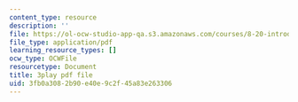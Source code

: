 ```yaml
---
content_type: resource
description: ''
file: https://ol-ocw-studio-app-qa.s3.amazonaws.com/courses/8-20-introduction-to-special-relativity-january-iap-2021/3fb0a3082b90e40e9c2f45a83e263306_ijOnv0DUCPE.pdf
file_type: application/pdf
learning_resource_types: []
ocw_type: OCWFile
resourcetype: Document
title: 3play pdf file
uid: 3fb0a308-2b90-e40e-9c2f-45a83e263306
---
```

